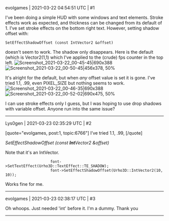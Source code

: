 evolgames | 2021-03-22 04:54:51 UTC | #1

I've been doing a simple HUD with some windows and text elements. Stroke effects work as expected, and thickness can be changed from its default of 1. I've set stroke effects on the bottom right text. However, setting shadow offset with:
```
SetEffectShadowOffset (const IntVector2 &offset)
```
doesn't seem to work. The shadow only disappears. Here is the default (which is Vector2(1,1) which I've applied to the (crude) fps counter in the top left.
![Screenshot_2021-03-22_00-45-45|690x388](upload://k8spIniDsVzg0GYbOdmkKMpXJVa.png) 
![Screenshot_2021-03-22_00-50-45|456x378, 50%](upload://bl0G47tKnzY8CFX5pf9yAL9ZcY1.png) 

It's alright for the default, but when *any* offset value is set it is gone. I've tried 1.1, .99, even PIXEL_SIZE but nothing seems to work.
![Screenshot_2021-03-22_00-46-35|690x388](upload://xP5hnHEIs7XNP95FqR55YQgBebE.png) 
![Screenshot_2021-03-22_00-52-02|690x475, 50%](upload://t0QjA2O8YD0OtOYeHeTJSYI2fpi.png) 

I can use stroke effects only I guess, but I was hoping to use drop shadows with variable offset. Anyone run into the same issue?

-------------------------

Lys0gen | 2021-03-23 02:35:29 UTC | #2

[quote="evolgames, post:1, topic:6766"]
I’ve tried 1.1, .99,
[/quote]

*SetEffectShadowOffset (const **Int**Vector2 &offset)*

Note that it's an IntVector.


                        font->SetTextEffect(Urho3D::TextEffect::TE_SHADOW);
                        font->SetEffectShadowOffset(Urho3D::IntVector2(10, 10));
Works fine for me.

-------------------------

evolgames | 2021-03-23 02:38:17 UTC | #3

Oh whoops. Just needed 'int' before it. I'm a dummy. Thank you

-------------------------

